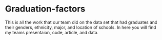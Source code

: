 # Graduation-factors
This is all the work that our team did on the data set that had graduates and their genders, ethnicity, major, and location of schools.
In here you will find my teams presentaion, code, article, and data.
